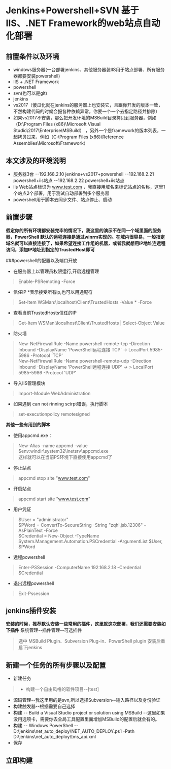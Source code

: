 # Jenkins+Powershell+SVN  基于IIS、.NET Framework的web站点自动化部署

## 前置条件以及环境
- windows服务器(一台部署jenkins、其他服务器装IIS用于站点部署、所有服务器都要安装powershell)
- IIS + .NET Framework
- powershell
- svn(也可以是git)
- jenkins
- vs2017（傻瓜化就在jenkins的服务器上也安装它，且跟你开发的版本一致，不然构建代码的时候会报各种依赖异常，你要一个一个去指定路径并排除）
- 如果vs2017不安装，那么把开发环境的MSBuild目录拷贝到服务器，例如（D:\Program Files (x86)\Microsoft Visual Studio\2017\Enterprise\MSBuild）
  ，另外一个是framework的版本列表，一起拷贝过来，例如（C:\Program Files (x86)\Reference Assemblies\Microsoft\Framework）
## 本文涉及的环境说明
- 服务器3台
	--192.168.2.10 jenkins+vs2017+powershell
	--192.168.2.21 powershell+iis站点
	--192.168.2.22 powershell+iis站点
- iis Web站点标识为  www.test.com ，我直接用域名来标记站点的名称，这里1个站点2个部署，用于测试自动部署到多个服务器
- powershell用于脚本去同步文件、站点停止、启动

## 前置步骤
**假定你的所有环境都安装完毕的情况下，我这里的演示不在同一个域里面的服务器，PowerShell 默认的远程连接是通过winrm实现的。在域内很容易，一般指定域名就可以直接连接了，如果希望连接工作组的机器，或者我就想用IP地址连远程访问，添加IP地址到指定的TrustedHost即可**

###powershell的配置以及端口开放
- 在服务器上以管理员权限运行,开启远程管理
> Enable-PSRemoting -Force

- 信任IP *表示接受所有ip,也可以用通配符
> Set-Item WSMan:\localhost\Client\TrustedHosts -Value * -Force
- 查看当前TrustedHosts信任的IP
> Get-Item WSMan:\localhost\Client\TrustedHosts | Select-Object Value

- 防火墙
> New-NetFirewallRule -Name powershell-remote-tcp -Direction Inbound -DisplayName 'PowerShell远程连接 TCP' -> LocalPort 5985-5986 -Protocol 'TCP'  
 New-NetFirewallRule -Name powershell-remote-udp -Direction Inbound -DisplayName 'PowerShell远程连接 UDP' -> > LocalPort 5985-5986 -Protocol 'UDP'

- 导入IIS管理模块
> Import-Module WebAdministration

- 如果遇到 can not rinning scirpt错误，执行脚本
> set-executionpolicy remotesigned

**其他一些有用到的脚本**
- 使用appcmd.exe：
> New-Alias -name appcmd -value $env:windir\system32\inetsrv\appcmd.exe  
这样就可以在当前PS环境下直接使用appcmd了
- 停止站点
> appcmd stop site "www.test.com"
- 开启站点
> appcmd start site "www.test.com"

- 用户凭证
> $User = "administrator"  
  $PWord = ConvertTo-SecureString -String "zqhl.jsb.12306" -AsPlainText -Force  
 $Credential = New-Object -TypeName System.Management.Automation.PSCredential -ArgumentList $User, $PWord  
- 远程powershell
> Enter-PSSession -ComputerName 192.168.2.18 -Credential $Credential  
- 退出远程powershell  
> Exit-Pssession  

## jenkins插件安装
 **安装的时候，推荐默认安装一些常用的插件，这里就这次部署，我们还需要安装如下插件**
 系统管理--插件管理--可选插件
> 选中 MSBuild Plugin、Subversion Plug-in、PowerShell plugin  安装后重启下jenkins

## 新建一个任务的所有步骤以及配置
- 新建任务
>- 构建一个自由风格的软件项目--[test]
 - 源码管理--我这里用的是svn,所以选择Subversion--输入路径以及身份验证
 - 构建触发器--根据需要自己选择
 - 构建 -- Build a Visual Studio project or solution using MSBuild --这里如果没用选项卡，需要你去全局工具配置里面增加MSBuild的配置后就会有的。
 - 构建 -- Windows PowerShell -- 
      D:\jenkins\net_auto_deploy\NET_AUTO_DEPLOY.ps1 -Path D:\jenkins\net_auto_deploy\tms_api.xml
 - 保存

## 立即构建

